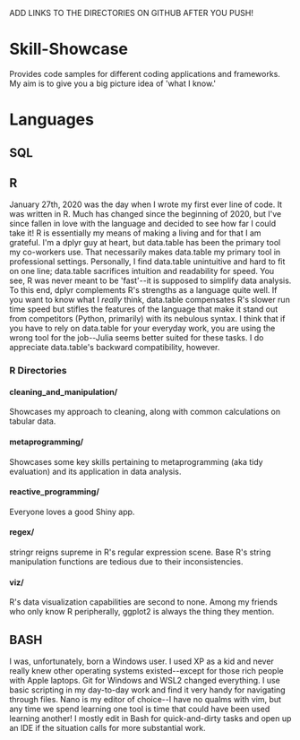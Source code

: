 ADD LINKS TO THE DIRECTORIES ON GITHUB AFTER YOU PUSH!

# Skill-Showcase
Provides code samples for different coding applications and frameworks. My aim is to give you a big picture idea of 'what I know.'

# Languages

## SQL







## R
January 27th, 2020 was the day when I wrote my first ever line of code. It was written in R. Much has changed since the beginning of 2020, but I've since fallen in love with the language and decided to see how far I could take it! R is essentially my means of making a living and for that I am grateful. I'm a dplyr guy at heart, but data.table has been the primary tool my co-workers use. That necessarily makes data.table my primary tool in professional settings. Personally, I find data.table unintuitive and hard to fit on one line; data.table sacrifices intuition and readability for speed. You see, R was never meant to be 'fast'--it is supposed to simplify data analysis. To this end, dplyr complements R's strengths as a language quite well. If you want to know what I *really* think, data.table compensates R's slower run time speed but stifles the features of the language that make it stand out from competitors (Python, primarily) with its nebulous syntax. I think that if you have to rely on data.table for your everyday work, you are using the wrong tool for the job--Julia seems better suited for these tasks. I do appreciate data.table's backward compatibility, however.

### R Directories

#### cleaning_and_manipulation/
Showcases my approach to cleaning, along with common calculations on tabular data.

#### metaprogramming/
Showcases some key skills pertaining to metaprogramming (aka tidy evaluation) and its application in data analysis.

#### reactive_programming/
Everyone loves a good Shiny app.

#### regex/
stringr reigns supreme in R's regular expression scene. Base R's string manipulation functions are tedious due to their inconsistencies.

#### viz/
R's data visualization capabilities are second to none. Among my friends who only know R peripherally, ggplot2 is always the thing they mention.


## BASH
I was, unfortunately, born a Windows user. I used XP as a kid and never really knew other operating systems existed--except for those rich people with Apple laptops. Git for Windows and WSL2 changed everything. I use basic scripting in my day-to-day work and find it very handy for navigating through files. Nano is my editor of choice--I have no qualms with vim, but any time we spend learning one tool is time that could have been used learning another! I mostly edit in Bash for quick-and-dirty tasks and open up an IDE if the situation calls for more substantial work.
